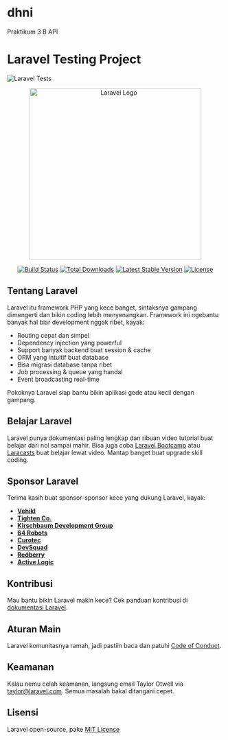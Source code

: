 # dhni
Praktikum 3 B API

# Laravel Testing Project

![Laravel Tests](https://github.com/apriwardhani-source/dhni/actions/workflows/laravel-tests.yml/badge.svg)

<p align="center">
<a href="https://laravel.com" target="_blank"><img src="https://raw.githubusercontent.com/laravel/art/master/logo-lockup/5%20SVG/2%20CMYK/1%20Full%20Color/laravel-logolockup-cmyk-red.svg" width="400" alt="Laravel Logo"></a>
</p>

<p align="center">
<a href="https://github.com/laravel/framework/actions"><img src="https://github.com/laravel/framework/workflows/tests/badge.svg" alt="Build Status"></a>
<a href="https://packagist.org/packages/laravel/framework"><img src="https://img.shields.io/packagist/dt/laravel/framework" alt="Total Downloads"></a>
<a href="https://packagist.org/packages/laravel/framework"><img src="https://img.shields.io/packagist/v/laravel/framework" alt="Latest Stable Version"></a>
<a href="https://packagist.org/packages/laravel/framework"><img src="https://img.shields.io/packagist/l/laravel/framework" alt="License"></a>
</p>

## Tentang Laravel

Laravel itu framework PHP yang kece banget, sintaksnya gampang dimengerti dan bikin coding lebih menyenangkan. Framework ini ngebantu banyak hal biar development nggak ribet, kayak:

- Routing cepat dan simpel
- Dependency injection yang powerful
- Support banyak backend buat session & cache
- ORM yang intuitif buat database
- Bisa migrasi database tanpa ribet
- Job processing & queue yang handal
- Event broadcasting real-time

Pokoknya Laravel siap bantu bikin aplikasi gede atau kecil dengan gampang.

## Belajar Laravel

Laravel punya dokumentasi paling lengkap dan ribuan video tutorial buat belajar dari nol sampai mahir. Bisa juga coba [Laravel Bootcamp](https://bootcamp.laravel.com) atau [Laracasts](https://laracasts.com) buat belajar lewat video. Mantap banget buat upgrade skill coding.

## Sponsor Laravel

Terima kasih buat sponsor-sponsor kece yang dukung Laravel, kayak:

- **[Vehikl](https://vehikl.com)**
- **[Tighten Co.](https://tighten.co)**
- **[Kirschbaum Development Group](https://kirschbaumdevelopment.com)**
- **[64 Robots](https://64robots.com)**
- **[Curotec](https://www.curotec.com/services/technologies/laravel)**
- **[DevSquad](https://devsquad.com/hire-laravel-developers)**
- **[Redberry](https://redberry.international/laravel-development)**
- **[Active Logic](https://activelogic.com)**

## Kontribusi

Mau bantu bikin Laravel makin kece? Cek panduan kontribusi di [dokumentasi Laravel](https://laravel.com/docs/contributions).

## Aturan Main

Laravel komunitasnya ramah, jadi pastiin baca dan patuhi [Code of Conduct](https://laravel.com/docs/contributions#code-of-conduct).

## Keamanan

Kalau nemu celah keamanan, langsung email Taylor Otwell via [taylor@laravel.com](mailto:taylor@laravel.com). Semua masalah bakal ditangani cepet.

## Lisensi

Laravel open-source, pake [MIT License](https://opensource.org/licenses/MIT)

